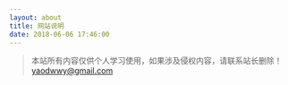```yaml
---
layout: about
title: 网站说明
date: 2018-06-06 17:46:00
---
```


>本站所有内容仅供个人学习使用，如果涉及侵权内容，请联系站长删除！
yaodwwy@gmail.com